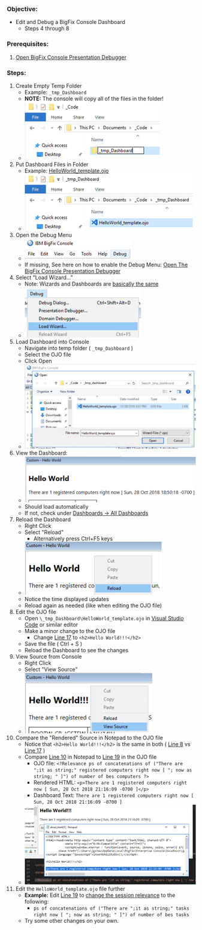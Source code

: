 
### Objective:

* Edit and Debug a BigFix Console Dashboard
    * Steps 4 through 8

### Prerequisites:

1. [Open BigFix Console Presentation Debugger](https://github.com/jgstew/jgstew.github.io/blob/master/_posts/2018-10-29-Open-BigFix-Console-Presentation-Debugger.md)

### Steps:

1. Create Empty Temp Folder 
    * Example: `_tmp_Dashboard`
    * **NOTE:** The console will copy all of the files in the folder!
    * ![Create Empty Temp Folder](/images/BigFix/Dashboards/CreateEmptyFolder.png)
1. Put Dashboard Files in Folder
    * Example: [HelloWorld_template.ojo](https://raw.githubusercontent.com/jgstew/bigfix-content/master/dashboards/HelloWorld_template.ojo)
    * ![Put Dashboard Files in Folder](/images/BigFix/Dashboards/PutDashboardFilesInFolder.png)
1. Open the Debug Menu
    * ![Open Debug Menu](/images/BigFix/Console/OpenDebugMenu.png)
    * If missing, See here on how to enable the Debug Menu: [Open The BigFix Console Presentation Debugger](2018-10-29-Open-BigFix-Console-Presentation-Debugger.md)
1. Select "Load Wizard..."
    * Note: Wizards and Dashboards are [basically the same](https://github.com/jgstew/bigfix-content/blob/master/dashboards/README.md)
    * ![Select Load Wizard](/images/BigFix/Dashboards/SelectLoadWizard.png)
1. Load Dashboard into Console
    * Navigate into temp folder ( `_tmp_Dashboard` )
    * Select the OJO file
    * Click Open
    * ![Load Dashboard](/images/BigFix/Dashboards/LoadDashboardInConsole.png)
1. View the Dashboard:
    * ![View Dashboard](/images/BigFix/Dashboards/ViewDashboardHW.png)
    * Should load automatically
    * If not, check under [Dashboards -> All Dashboards](/images/BigFix/Dashboards/DashboardLocationCustom.png)
1. Reload the Dashboard
    * Right Click
    * Select "Reload"
        * Alternatively press Ctrl+F5 keys
    * ![Reload Dashboard](/images/BigFix/Dashboards/ReloadDashboard.png)
    * Notice the time displayed updates
    * Reload again as needed (like when editing the OJO file)
1. Edit the OJO file
    * Open `\_tmp_Dashboard\HelloWorld_template.ojo` in [Visual Studio Code](https://code.visualstudio.com/) or similar editor
    * Make a minor change to the OJO file
        * Change [Line 17](https://github.com/jgstew/bigfix-content/blob/master/dashboards/HelloWorld_template.ojo#L17) to `<h2>Hello World!!!</h2>`
    * Save the file ( Ctrl + S )
    * Reload the Dashboard to see the changes
1. View Source from Console
    * Right Click
    * Select "View Source"
    * ![Select View Source](/images/BigFix/Dashboards/DashboardViewSource.png)
1. Compare the "Rendered" Source in Notepad to the OJO file
    * Notice that `<h2>Hello World!!!</h2>` is the same in both ( [Line 8](https://github.com/jgstew/bigfix-content/blob/master/dashboards/about_blank%5B1%5D.html#L8) vs [Line 17](https://github.com/jgstew/bigfix-content/blob/master/dashboards/HelloWorld_template.ojo#L17) )
    * Compare [Line 10](https://github.com/jgstew/bigfix-content/blob/master/dashboards/about_blank%5B1%5D.html#L10) in Notepad to [Line 19](https://github.com/jgstew/bigfix-content/blob/master/dashboards/HelloWorld_template.ojo#L19) in the OJO file
        * OJO file: `<?Relevance ps of concatenations of ("There are ";it as string;" registered computers right now [ "; now as string; " ]") of number of bes computers ?>`
        * Rendered HTML: `<p>There are 1 registered computers right now [ Sun, 28 Oct 2018 21:16:09 -0700 ]</p>`
        * Dashboard Text: `There are 1 registered computers right now [ Sun, 28 Oct 2018 21:16:09 -0700 ]`
    * ![Compare Rendered Source](/images/BigFix/Dashboards/CompareRenderedSourceNotepad.png)
1. Edit the `HelloWorld_template.ojo` file further
    * **Example:** Edit [Line 19](https://github.com/jgstew/bigfix-content/blob/master/dashboards/HelloWorld_template.ojo#L19) to [change the session relevance](https://gist.github.com/jgstew/89e024871105b60b225f53a4c3cb6a09/revisions#diff-b4bb108e538d0d33c410c803c12a7349) to the following:
        * `ps of concatenations of ("There are ";it as string;" tasks right now [ "; now as string; " ]") of number of bes tasks`
    * Try some other changes on your own.
